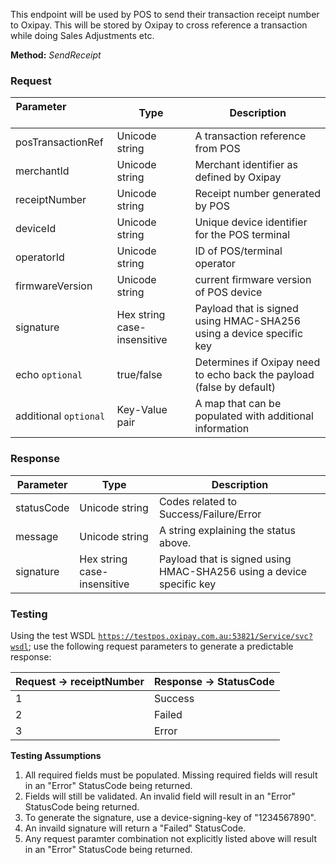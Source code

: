 This endpoint will be used by POS to send their transaction receipt number to Oxipay. This will be stored by Oxipay to cross reference a transaction while doing Sales Adjustments etc.

**Method:** *SendReceipt*

<h3>Request</h3>

Parameter &nbsp; &nbsp; &nbsp; &nbsp; &nbsp;&nbsp; &nbsp; &nbsp; &nbsp; &nbsp;&nbsp;| Type | Description
-----------|------|-------------
posTransactionRef | Unicode string | A transaction reference from POS
merchantId | Unicode string | Merchant identifier as defined by Oxipay
receiptNumber | Unicode string | Receipt number generated by POS
deviceId | Unicode string | Unique device identifier for the POS terminal
operatorId | Unicode string | ID of POS/terminal operator
firmwareVersion | Unicode string | current firmware version of POS device
signature | Hex string case-insensitive | Payload that is signed using HMAC-SHA256 using a device specific key
echo <code class="optional">optional</code> | true/false | Determines if Oxipay need to echo back the payload (false by default)
additional <code class="optional">optional</code> | Key-Value pair | A map that can be populated with additional information

<h3>Response</h3>

Parameter | Type | Description
-----------|------|-------------
statusCode | Unicode string | Codes related to Success/Failure/Error
message | Unicode string | A string explaining the status above. 
signature | Hex string case-insensitive | Payload that is signed using HMAC-SHA256 using a device specific key

<h3>Testing</h3>

Using the test WSDL <code>https://testpos.oxipay.com.au:53821/Service/svc?wsdl</code>; use the following request parameters to generate a predictable response:

Request -> receiptNumber | Response -> StatusCode
-----------|------------
1 | Success
2 | Failed
3 | Error

**Testing Assumptions**

1. All required fields must be populated. Missing required fields will result in an "Error" StatusCode being returned.
2. Fields will still be validated. An invalid field will result in an "Error" StatusCode being returned.
3. To generate the signature, use a device-signing-key of "1234567890".
4. An invaild signature will return a "Failed" StatusCode.
5. Any request paramter combination not explicitly listed above will result in an "Error" StatusCode being returned.
